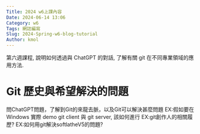 ```yaml
---
Title: 2024 w6上課內容
Date: 2024-06-14 13:06
Category: w6
Tags: 網誌編寫
Slug: 2024-Spring-w6-blog-tutorial
Author: kmol
---
```


 第六週課程, 說明如何透過與 ChatGPT 的對話, 了解有關 git 在不同專業領域的應用方法.

<!-- PELICAN_END_SUMMARY -->

# Git 歷史與希望解決的問題
問ChatGPT問題，了解到Git的來龍去脈，以及Git可以解決甚麼問題
EX:假如要在 Windows 實際 demo git client 與 git server, 該如何進行
EX:git創作人的相關履歷?
EX:如何用git解決softlatheV5的問題?